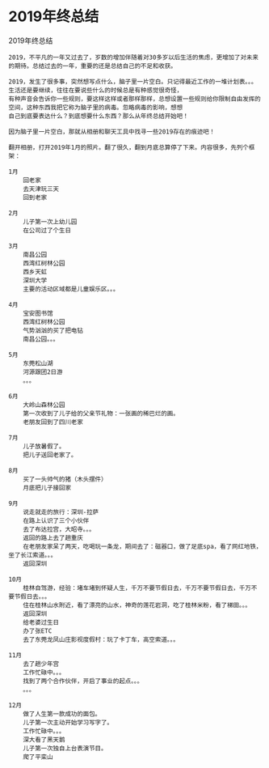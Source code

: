 # 2019年终总结

2019年终总结 

    2019，不平凡的一年又过去了，岁数的增加伴随着对30多岁以后生活的焦虑，更增加了对未来的期待。总结过去的一年，重要的还是总结自己的不足和收获。  
	
	2019，发生了很多事，突然想写点什么，脑子里一片空白。只记得最近工作的一堆计划表。。。 生活还是要继续，往往在要说些什么的时候总是有种感觉很奇怪，
	有种声音会告诉你一些规则，要这样这样或者那样那样，总想设置一些规则给你限制自由发挥的空间，这种东西我把它称为脑子里的病毒。忽略病毒的影响，想想
	自己到底要表达什么？到底想要什么东西？那么从年终总结开始吧！	

	因为脑子里一片空白，那就从相册和聊天工具中找寻一些2019存在的痕迹吧！ 
	
	翻开相册，打开2019年1月的照片。翻了很久，翻到月底总算停了下来。内容很多，先列个框架： 
	
	1月
		回老家
		去天津玩三天
		回到老家
		
	2月 
		儿子第一次上幼儿园
		在公司过了个生日
	
	3月
		南昌公园
		西湾红树林公园
		西乡天虹
		深圳大学
		主要的活动区域都是儿童娱乐区。。。
		
	4月
		宝安图书馆
		西湾红树林公园
		气势汹汹的买了把电钻
		南昌公园。。。
	
	5月
		东莞松山湖
		河源跟团2日游
		。。。
		
	6月
		大岭山森林公园
		第一次收到了儿子给的父亲节礼物：一张画的稀巴烂的画。
		老朋友回到了四川老家
		
	7月
		儿子放暑假了。
		把儿子送回老家了。
		
	8月
		买了一头帅气的猪（木头摆件）
		月底把儿子接回家
		
	9月
		说走就走的旅行：深圳-拉萨
		在路上认识了三个小伙伴
		去了布达拉宫，大昭寺。。。
		返回的路上去了趟重庆
		在老朋友家呆了两天，吃喝玩一条龙，期间去了：磁器口，做了足底spa，看了网红地铁，坐了长江索道。。。
		返回深圳
		
	10月
		桂林自驾游，经验：堵车堵到怀疑人生，千万不要节假日去，千万不要节假日去，千万不要节假日去。。。
		住在桂林山水附近，看了漂亮的山水，神奇的莲花岩洞，吃了桂林米粉，看了梯田。。。
		返回深圳
		给老婆过生日
		办了张ETC
		去了东莞龙凤山庄影视度假村：玩了卡丁车，高空索道。。。
		
	11月
		去了趟少年宫
		工作忙碌中。。。
		找到了两个合作伙伴，开启了事业的起点。。。
		。。。
		
	12月
		做了人生第一款成功的面包。
		儿子第一次主动开始学习写字了。
		工作忙碌中。。。
		深大看了黑天鹅
		儿子第一次独自上台表演节目。
		爬了平栾山
		
		
	  
		
		
		
		
		
		
		